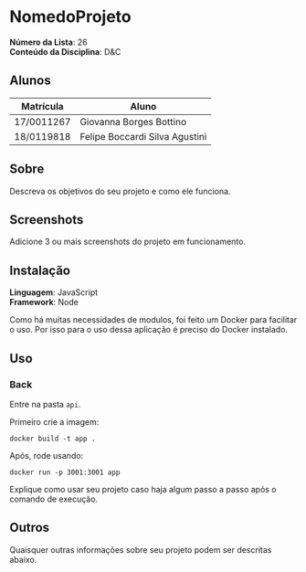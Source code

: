 # NomedoProjeto

**Número da Lista**: 26<br>
**Conteúdo da Disciplina**: D&C<br>

## Alunos
|Matrícula | Aluno |
| -- | -- |
| 17/0011267 |  Giovanna Borges Bottino |
| 18/0119818  |  Felipe Boccardi Silva Agustini |

## Sobre 
Descreva os objetivos do seu projeto e como ele funciona. 

## Screenshots
Adicione 3 ou mais screenshots do projeto em funcionamento.

## Instalação 
**Linguagem**: JavaScript<br>
**Framework**: Node<br>

Como há muitas necessidades de modulos, foi feito um Docker para facilitar o uso. Por isso para o uso dessa aplicação é preciso do Docker instalado. 

## Uso 

### Back

Entre na pasta `api`.

Primeiro crie a imagem:
```
docker build -t app .
```

Após, rode usando:
```
docker run -p 3001:3001 app
```

Explique como usar seu projeto caso haja algum passo a passo após o comando de execução.

## Outros 
Quaisquer outras informações sobre seu projeto podem ser descritas abaixo.




